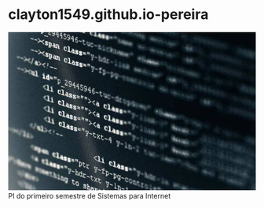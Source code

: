# clayton1549.github.io-pereira

![Apresentacao](/site.jpg "Curso git, 2019")
PI do primeiro semestre de Sistemas para Internet
